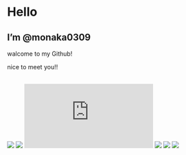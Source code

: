 # Hello
## I’m @monaka0309<br>
walcome to my Github!
<br>

nice to meet you!!<br>
<br>

 ![](http://github-profile-summary-cards.vercel.app/api/cards/profile-details?username=monaka0309&theme=default)
 ![](http://github-profile-summary-cards.vercel.app/api/cards/repos-per-language?username=monaka0309&theme=default)
 [![My Stats](https://github-stats-evirunurm.vercel.app/api/stats.js?username=monaka0309)](https://github.com/evirunurm/github-stats)
 ![](http://github-profile-summary-cards.vercel.app/api/cards/most-commit-language?username=monaka0309&theme=default)
 ![](http://github-profile-summary-cards.vercel.app/api/cards/stats?username=monaka0309&theme=default)
 ![](http://github-profile-summary-cards.vercel.app/api/cards/productive-time?username=monaka0309&theme=default&utcOffset=8)
  
<br>

   
  

<!---
monaka0309/monaka0309 is a ✨ special ✨ repository because its `README.md` (this file) appears on your GitHub profile.
You can click the Preview link to take a look at your changes.
--->
